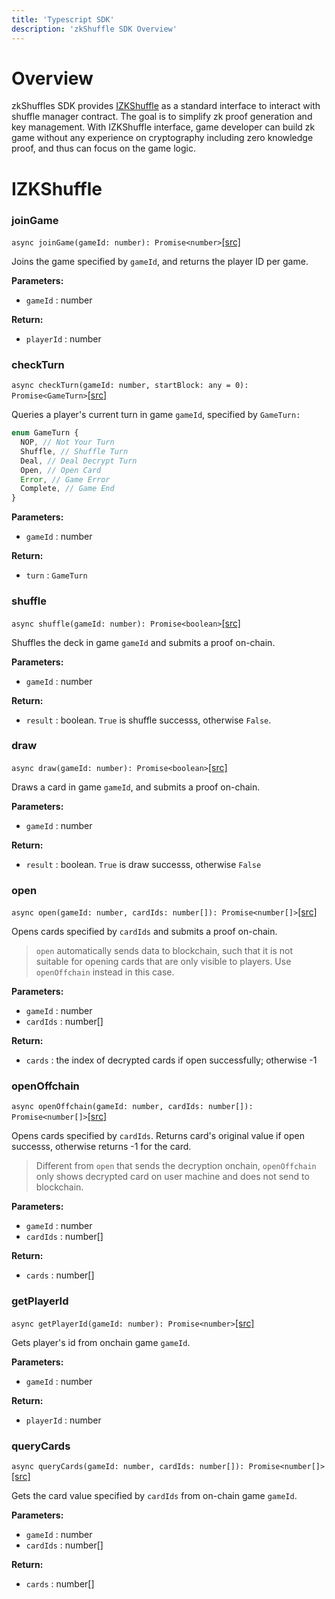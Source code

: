 ```yaml
---
title: 'Typescript SDK'
description: 'zkShuffle SDK Overview'
---
```


# Overview

zkShuffles SDK provides [IZKShuffle](https://github.com/manta-network/zkShuffle/blob/main/packages/jssdk/src/shuffle/zkShuffle.ts#L47-L58) as a standard interface to interact with shuffle manager contract.
The goal is to simplify zk proof generation and key management.
With IZKShuffle interface, game developer can build zk game without any experience on cryptography including zero knowledge proof, and thus can focus on the game logic.

# IZKShuffle

### joinGame
```async joinGame(gameId: number): Promise<number>```[[src]](https://github.com/manta-network/zkShuffle/blob/main/packages/jssdk/src/shuffle/zkShuffle.ts#L128)

Joins the game specified by `gameId`, and returns the player ID per game.

**Parameters:**
  - `gameId` : number

**Return:**
  - `playerId` : number

### checkTurn
```async checkTurn(gameId: number, startBlock: any = 0): Promise<GameTurn>```[[src]](https://github.com/manta-network/zkShuffle/blob/main/packages/jssdk/src/shuffle/zkShuffle.ts#LL140C3-L140C74)

Queries a player's current turn in game `gameId`, specified by `GameTurn:`

  ```typescript
  enum GameTurn {
    NOP, // Not Your Turn
    Shuffle, // Shuffle Turn
    Deal, // Deal Decrypt Turn
    Open, // Open Card
    Error, // Game Error
    Complete, // Game End
  }
  ```

**Parameters:**
- `gameId` : number

**Return:**
- `turn` : `GameTurn`


### shuffle
```async shuffle(gameId: number): Promise<boolean>```[[src]](https://github.com/manta-network/zkShuffle/blob/main/packages/jssdk/src/shuffle/zkShuffle.ts#LL240C3-L240C50)

Shuffles the deck in game `gameId` and submits a proof on-chain.

**Parameters:**
- `gameId` : number

**Return:**
- `result` : boolean. `True` is shuffle successs, otherwise `False`.

### draw
```async draw(gameId: number): Promise<boolean>```[[src]](https://github.com/manta-network/zkShuffle/blob/main/packages/jssdk/src/shuffle/zkShuffle.ts#L280)

Draws a card in game `gameId`, and submits a proof on-chain.

**Parameters:**
- `gameId` : number

**Return:**
- `result` : boolean. `True` is draw successs, otherwise `False`

### open
```async open(gameId: number, cardIds: number[]): Promise<number[]>```[[src]](https://github.com/manta-network/zkShuffle/blob/main/packages/jssdk/src/shuffle/zkShuffle.ts#L361)

Opens cards specified by `cardIds` and submits a proof on-chain.
> `open` automatically sends data to blockchain, such that it is not suitable for opening cards that are only visible to players. Use `openOffchain` instead in this case.

**Parameters:**
- `gameId` : number
- `cardIds` : number[]

**Return:**
- `cards` : the index of decrypted cards if open successfully; otherwise -1

### openOffchain
```async openOffchain(gameId: number, cardIds: number[]): Promise<number[]>```[[src]](https://github.com/manta-network/zkShuffle/blob/main/packages/jssdk/src/shuffle/zkShuffle.ts#L342)

Opens cards specified by `cardIds`. Returns card's original value if open successs, otherwise returns -1 for the card.
> Different from `open` that sends the decryption onchain, `openOffchain` only shows decrypted card on user machine and does not send to blockchain.

**Parameters:**
- `gameId` : number
- `cardIds` : number[]

**Return:**
- `cards` : number[]

### getPlayerId
```async getPlayerId(gameId: number): Promise<number>```[[src]](https://github.com/manta-network/zkShuffle/blob/main/packages/jssdk/src/shuffle/zkShuffle.ts#L135)

Gets player's id from onchain game `gameId`.

**Parameters:**
- `gameId` : number

**Return:**
- `playerId` : number

### queryCards
```async queryCards(gameId: number, cardIds: number[]): Promise<number[]>```[[src]](https://github.com/manta-network/zkShuffle/blob/main/packages/jssdk/src/shuffle/zkShuffle.ts#L352)

Gets the card value specified by `cardIds` from on-chain game `gameId`.

**Parameters:**
- `gameId` : number
- `cardIds` : number[]

**Return:**
- `cards` : number[]
